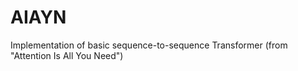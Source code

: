 # AIAYN
Implementation of basic sequence-to-sequence Transformer (from "Attention Is All You Need")
